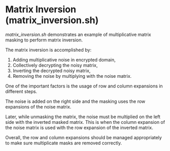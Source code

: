 # Matrix Inversion (matrix_inversion.sh)

*matrix_inversion.sh* demonstrates an example of multiplicative matrix masking to perform matrix inversion. 

The matrix inversion is accomplished by: 

<ol>
<li> Adding multiplicative noise in encrypted domain,</li>
<li> Collectively decrypting the noisy matrix,</li>
<li> Inverting the decrypted noisy matrix,</li>
<li> Removing the noise by multiplying with the noise matrix.</li>
</ol>

One of the important factors is the usage of row and column expansions in different steps. 

The noise is added on the right side and the masking uses the row expansions of the noise matrix.

Later, while unmasking the matrix, the noise must be multiplied on the left side with the inverted masked matrix. This is when the column expansion of the noise matrix is used with the row expansion of the inverted matrix.

Overall, the row and column expansions should be managed appropriately to make sure multiplicate masks are removed correctly.



